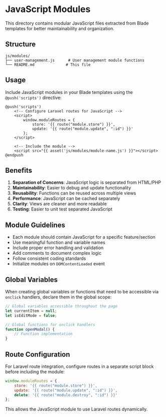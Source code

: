 # JavaScript Modules

This directory contains modular JavaScript files extracted from Blade templates for better maintainability and organization.

## Structure

```
js/modules/
├── user-management.js      # User management module functions
└── README.md              # This file
```

## Usage

Include JavaScript modules in your Blade templates using the `@push('scripts')` directive:

```blade
@push('scripts')
    <!-- Configure Laravel routes for JavaScript -->
    <script>
        window.moduleRoutes = {
            store: '{{ route("module.store") }}',
            update: '{{ route("module.update", ":id") }}'
        };
    </script>

    <!-- Include the module -->
    <script src="{{ asset('js/modules/module-name.js') }}"></script>
@endpush
```

## Benefits

1. **Separation of Concerns**: JavaScript logic is separated from HTML/PHP
2. **Maintainability**: Easier to debug and update functionality
3. **Reusability**: Functions can be reused across multiple views
4. **Performance**: JavaScript can be cached separately
5. **Clarity**: Views are cleaner and more readable
6. **Testing**: Easier to unit test separated JavaScript

## Module Guidelines

- Each module should contain JavaScript for a specific feature/section
- Use meaningful function and variable names
- Include proper error handling and validation
- Add comments to document complex logic
- Follow consistent coding standards
- Initialize modules on `DOMContentLoaded` event

## Global Variables

When creating global variables or functions that need to be accessible via `onclick` handlers, declare them in the global scope:

```javascript
// Global variables accessible throughout the page
let currentItem = null;
let isEditMode = false;

// Global functions for onclick handlers
function openModal() {
    // Function implementation
}
```

## Route Configuration

For Laravel route integration, configure routes in a separate script block before including the module:

```javascript
window.moduleRoutes = {
    store: '{{ route("module.store") }}',
    update: '{{ route("module.update", ":id") }}',
    delete: '{{ route("module.destroy", ":id") }}'
};
```

This allows the JavaScript module to use Laravel routes dynamically.
